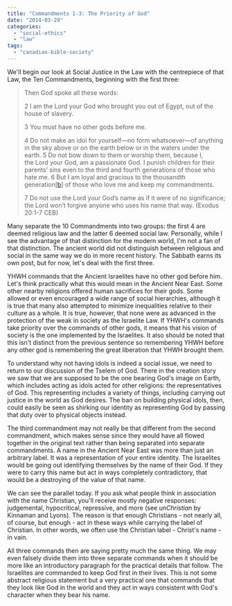 ```yaml
---
title: "Commandments 1-3: The Priority of God"
date: "2014-03-29"
categories: 
  - "social-ethics"
  - "law"
tags: 
  - "canadian-bible-society"
---
```


We'll begin our look at Social Justice in the Law with the centrepiece of that Law, the Ten Commandments, beginning with the first three:

> Then God spoke all these words:
> 
> 2 I am the Lord your God who brought you out of Egypt, out of the house of slavery.
> 
> 3 You must have no other gods before me.
> 
> 4 Do not make an idol for yourself—no form whatsoever—of anything in the sky above or on the earth below or in the waters under the earth. 5 Do not bow down to them or worship them, because I, the Lord your God, am a passionate God. I punish children for their parents’ sins even to the third and fourth generations of those who hate me. 6 But I am loyal and gracious to the thousandth generation\[[b](https://www.biblegateway.com/passage/?search=Exodus%2020&version=CEB#fen-CEB-2058b "See footnote b")\] of those who love me and keep my commandments.
> 
> 7 Do not use the Lord your God’s name as if it were of no significance; the Lord won’t forgive anyone who uses his name that way. (Exodus 20:1-7 CEB)
> 
> <!--more-->

Many separate the 10 Commandments into two groups: the first 4 are deemed religious law and the latter 6 deemed social law. Personally, while I see the advantage of that distinction for the modern world, I'm not a fan of that distinction. The ancient world did not distinguish between religious and social in the same way we do in more recent history. The Sabbath earns its own post, but for now, let's deal with the first three.

YHWH commands that the Ancient Israelites have no other god before him. Let's think practically what this would mean in the Ancient Near East. Some other nearby religions offered human sacrifices for their gods. Some allowed or even encouraged a wide range of social hierarchies, although it is true that many also attempted to minimize inequalities relative to their culture as a whole. It is true, however, that none were as advanced in the protection of the weak in society as the Israelite Law. If YHWH's commands take priority over the commands of other gods, it means that his vision of society is the one implemented by the Israelites. It also should be noted that this isn't distinct from the previous sentence so remembering YHWH before any other god is remembering the great liberation that YHWH brought them.

To understand why not having idols is indeed a social issue, we need to return to our discussion of the Tselem of God. There in the creation story we saw that we are supposed to be the one bearing God's image on Earth, which includes acting as idols acted for other religions: the representatives of God. This representing includes a variety of things, including carrying out justice in the world as God desires. The ban on building physical idols, then, could easily be seen as shirking our identity as representing God by passing that duty over to physical objects instead.

The third commandment may not really be that different from the second commandment, which makes sense since they would have all flowed together in the original text rather than being separated into separate commandments. A name in the Ancient Near East was more than just an arbitrary label. It was a representation of your entire identity. The Israelites would be going out identifying themselves by the name of their God. If they were to carry this name but act in ways completely contradictory, that would be a destroying of the value of that name.

We can see the parallel today. If you ask what people think in association with the name Christian, you'll receive mostly negative responses: judgemental, hypocritical, repressive, and more (see _unChristian_ by Kinnaman and Lyons). The reason is that enough Christians - not nearly all, of course, but enough - act in these ways while carrying the label of Christian. In other words, we often use the Christian label - Christ's name - in vain.

All three commands then are saying pretty much the same thing. We may even falsely divide them into three separate commands when it should be more like an introductory paragraph for the practical details that follow. The Israelites are commanded to keep God first in their lives. This is not some abstract religious statement but a very practical one that commands that they look like God in the world and they act in ways consistent with God's character when they bear his name.
